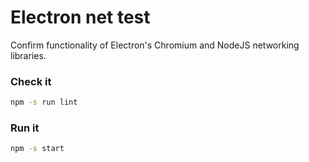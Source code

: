 # Electron net test
Confirm functionality of Electron's Chromium and NodeJS networking libraries.

### Check it

``` bash
npm -s run lint
```

### Run it

``` bash
npm -s start
```
